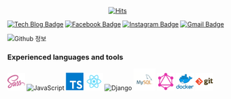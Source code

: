 <div align=center>

[![Hits](https://hits.seeyoufarm.com/api/count/incr/badge.svg?url=https%3A%2F%2Fgithub.com%2Fmaryoh2003)](https://hits.seeyoufarm.com)

</div>

[![Tech Blog Badge](http://img.shields.io/badge/-Tech%20blog-black?style=flat-square&logo=github&link=https://medium.com/@maryoh2002)](https://medium.com/@maryoh2002) 
[![Facebook Badge](https://img.shields.io/badge/-Facebook-1877f2?style=flat-square&logo=facebook&logoColor=white&link=https://www.facebook.com/profile.php?id=100036020954491)](https://www.facebook.com/profile.php?id=100036020954491) 
[![Instagram Badge](https://img.shields.io/badge/-Instagram-dd2a7b?style=flat-square&logo=instagram&logoColor=white&link=https://www.instagram.com/0_haribro/?hl=ko)](https://www.instagram.com/0_haribro/?hl=ko) 
[![Gmail Badge](https://img.shields.io/badge/-Gmail-d14836?style=flat-square&logo=Gmail&logoColor=white&link=mailto:haribro2003@gmail.com)](mailto:haribro2003@gmail.com)

![Github 정보](https://github-readme-stats.vercel.app/api?username=maryoh2003&count_private=true&show_icons=true)

### Experienced languages and tools
<div>
  <img src="https://raw.githubusercontent.com/github/explore/80688e429a7d4ef2fca1e82350fe8e3517d3494d/topics/sass/sass.png" alt="Sass" width="40px"/>
  <img src="https://user-images.githubusercontent.com/32125218/89158557-48746b80-d5a9-11ea-80c6-1dc85b29e53e.png" alt="JavaScript" width="40px" />
  <img src="https://raw.githubusercontent.com/github/explore/80688e429a7d4ef2fca1e82350fe8e3517d3494d/topics/typescript/typescript.png" alt="TypeScript" width="40px" />
  <img src="https://raw.githubusercontent.com/github/explore/80688e429a7d4ef2fca1e82350fe8e3517d3494d/topics/react/react.png" alt="React" width="40px"/>
  <img src="https://avatars3.githubusercontent.com/u/27804?s=200&v=4" alt="Django" width="40px" />
  <img src="https://raw.githubusercontent.com/github/explore/80688e429a7d4ef2fca1e82350fe8e3517d3494d/topics/mysql/mysql.png" alt="MySQL" width="50px" />
  <img src="https://raw.githubusercontent.com/github/explore/80688e429a7d4ef2fca1e82350fe8e3517d3494d/topics/graphql/graphql.png" alt="GQL" width="40px"/>
  <img src="https://raw.githubusercontent.com/github/explore/80688e429a7d4ef2fca1e82350fe8e3517d3494d/topics/docker/docker.png" alt="Docker" width="40px"/>
  <img src="https://raw.githubusercontent.com/github/explore/80688e429a7d4ef2fca1e82350fe8e3517d3494d/topics/git/git.png" alt="Git" width="40px"/>
</div>
